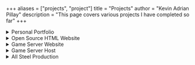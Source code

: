 +++
aliases = ["projects", "project"]
title = "Projects"
author = "Kevin Adrian Pillay"
description = "This page covers various projects I have completed so far"
+++

<details>
  <summary>Personal Portfolio</summary>
  
This is my personal portfolio website showcasing my resume and my devlog.
  
  - This is a static site using a theme called '[Risotto](https://github.com/joeroe/risotto)', a minimalist, responsive hugo theme inspired by terminal ricing aesthetics. It is hosted through Github Pages and Netlify, and can be accessed at https://kevinadrian.dev/

  - You can contact me via email using the following, kevin@kevinadrian.dev or contact@kevinadrian.dev
</details>

<details>
  <summary>Open Source HTML Website</summary>
  
This is a simple 4-page website made as an example for a tattoo parlour that can be used as a template for basically any website. This was done as practice and contains basic code and images. The code for this project is freely available for use by anyone. Although it is very basic, it was one of my first HTML websites done to practice <font color="red">HTML, CSS and a bit of Tailwind</font>.

  - The template is available on my [Github](https://github.com/kevinadrianpl/html-website).

![Basic HTML Website](https://user-images.githubusercontent.com/30116824/150646484-863595f3-ae6e-4248-ba46-db464bf8d3f4.png)
</details>

<details>
  <summary>Game Server Website</summary>
  
A small and very basic static website [template](https://github.com/alexcarpenter/nextjs-mdx-blog-theme) built with Next.js, MDX, and Tailwind CSS.

The main purpose of the website is to host my own written tutorials for the in-game server to help new players. It also lists the voting websites that players use for in-game rewards which also helps the server reach more players. At its peak, it has reached number 1 in South Africa, top 300 Towny servers in the world, and top 1000 servers in general. 
  
  - This is a basic project but very helpful to those that use the game server.

  - If you are interested, you can visit [Dxrery Networks](https://web.dxrery.cyou/).
</details>

<details>
  <summary>Game Server Host</summary>
  
I own, maintain and secure a small gaming server that runs 'Minecraft: Java Edition' and is a Towny creation server hosted in South Africa with custom mod-like features and free time-based ranks in-game. 

The features of the game server contain custom player jobs, a questing system, a free battlepass, player and server shops, a claiming system based on creating a town and a community within that town, the mod-like plugin Slimefun, and much more. It currently runs [PaperMC](https://papermc.io/downloads/paper) which is a fork of Spigot, designed to greatly improve performance and offer more advanced features and API. 

Many of the Java based plugins that run on the server are open source while many others are premium plugins from [Spigot](https://www.spigotmc.org/resources/). A few of these plugins I have coded myself using Java and are only available on this server, *for now*. 

This server was started in 2019 and has been online ever since, with an average daily user rate of 10 to 15 players, with the peak of over 100 players. 

This project is on-going indefinitely and most likely will not shut down any time soon since it is a used on a regular basis by South African players because there are not many other African based servers available. This helps the community with lower bandwidth that still want to play online with low ping.
  
  - If you are interested, it can be connected to via the IP <font color="red">play.dxrery.cyou</font>.

  - I have a community [Discord](https://discord.gg/Ubx7Tvu/) server if there are questions based on the server.
</details>

<details>
  <summary>All Steel Production</summary>
  
This is a website that I designed for a small/medium steel fabrication company and I currently maintain the website including security and changing/adding content to the website when requested by the company on a contract basis, done remotely. 
  
  - This is the website, [All Steel Production](https://www.aspkzn.co.za/). 

  - Currently it is built with Wordpress but I am in the process of a complete overhaul of this for security reasons.
</details>